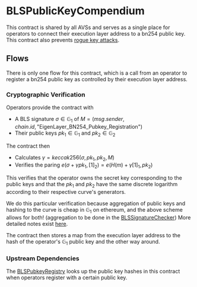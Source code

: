 # BLSPublicKeyCompendium

This contract is shared by all AVSs and serves as a single place for operators to connect their execution layer address to a bn254 public key. This contract also prevents [rogue key attacks](https://xn--2-umb.com/22/bls-signatures/#rogue-key-attack).

## Flows

There is only one flow for this contract, which is a call from an operator to register a bn254 public key as controlled by their execution layer address.

### Cryptographic Verification

Operators provide the contract with 
- A BLS signature $\sigma \in \mathbb{G}_1$ of $M = (msg.sender, chain.id, \text{"EigenLayer\_BN254\_Pubkey\_Registration"})$
- Their public keys $pk_1 \in \mathbb{G}_1$ and $pk_2 \in \mathbb{G}_2$

The contract then 
- Calculates $\gamma = keccak256(\sigma, pk_1, pk_2, M)$
- Verifies the paring $e(\sigma + \gamma pk_1, [1]_2) = e(H(m) + \gamma[1]_1, pk_2)$

This verifies that the operator owns the secret key corresponding to the public keys and that the $pk_1$ and $pk_2$ have the same discrete logarithm according to their respective curve's generators. 

We do this particular verification because aggregation of public keys and hashing to the curve is cheap in $\mathbb{G}_1$ on ethereum, and the above scheme allows for both! (aggregation to be done in the [BLSSignatureChecker](./BLSSignatureChecker.md)) More detailed notes exist [here](https://geometry.xyz/notebook/Optimized-BLS-multisignatures-on-EVM).

The contract then stores a map from the execution layer address to the hash of the operator's $\mathbb{G}_1$ public key and the other way around.

### Upstream Dependencies

The [BLSPubkeyRegistry](./BLSPubkeyRegistry.md) looks up the public key hashes in this contract when operators register with a certain public key.

